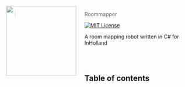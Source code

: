<img src="https://wessel.gg/static/img/logo-gradient.svg" align="left" width="192px" height="192px"/>
<img align="left" width="0" height="192px" hspace="10"/>

> Roommapper

[![MIT License](https://img.shields.io/badge/license-MIT-007EC7.svg?style=flat-square)](/LICENSE)

A room mapping robot written in C# for InHolland

<br><br>

## Table of contents

